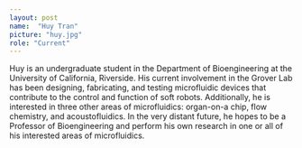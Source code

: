 ```yaml
---
layout: post
name:  "Huy Tran"
picture: "huy.jpg"
role: "Current"
---
```

Huy is an undergraduate student in the Department of Bioengineering at the University of California, Riverside. His current involvement in the Grover Lab has been designing, fabricating, and testing microfluidic devices that contribute to the control and function of soft robots. Additionally, he is interested in three other areas of microfluidics: organ-on-a chip, flow chemistry, and acoustofluidics. In the very distant future, he hopes to be a Professor of Bioengineering and perform his own research in one or all of his interested areas of microfluidics.
<br>
<br>
<br>